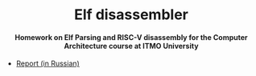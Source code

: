 <h1 align="center">Elf disassembler</h1>
<h4 align="center">Homework on Elf Parsing and RISC-V disassembly for the Computer Architecture course at ITMO University</h4>


- [Report (in Russian)](https://github.com/npanuhin/ITMO-Elf-disassembler/blob/master/report.pdf?raw=true)